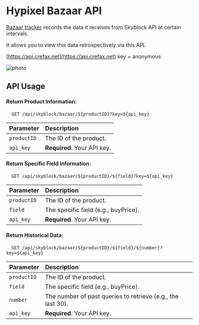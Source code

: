 
# Hypixel Bazaar API

[Bazaar tracker](https://github.com/Crefax/bazaar-tracker) records the data it receives from Skyblock API at certain intervals.

It allows you to view this data retrospectively via this API.

[https://api.crefax.net](https://api.crefax.net) key = anonymous

![photo](https://i.ibb.co/4WY31qV/Ekran-g-r-nt-s-2024-09-26-224532.png)

## API Usage

#### Return Product Information:

```
  GET /api/skyblock/bazaar/${productID}?key=${api_key}
```

| Parameter | Description                |
| :-------- | :------------------------- |
| `productID` | The ID of the product. |
| `api_key` | **Required**. Your API key. |


#### Return Specific Field Information:

```
  GET /api/skyblock/bazaar/${productID}/${field}?key=${api_key}
```

| Parameter | Description                |
| :-------- | :------------------------- |
| `productID` |  The ID of the product. |
| `field` | The specific field (e.g., buyPrice). |
| `api_key` | **Required**. Your API key. |

#### Return Historical Data:

```
  GET /api/skyblock/bazaar/${productID}/${field}/${number}?key=${api_key}
```
| Parameter | Description                |
| :-------- | :------------------------- |
| `productID` | The ID of the product. |
| `field` | The specific field (e.g., buyPrice). |
| `number` | The number of past queries to retrieve (e.g., the last 30). |
| `api_key` | **Required**. Your API key. |

  
